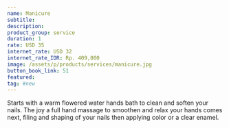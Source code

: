 ```yaml
---
name: Manicure
subtitle:
description:
product_group: service
duration: 1
rate: USD 35
internet_rate: USD 32
internet_rate_IDR: Rp. 409,000
image: /assets/p/products/services/manicure.jpg
button_book_link: 51
featured:
tag: #new
---
```

Starts with a warm flowered water hands bath to clean and soften your nails. The joy a full hand massage to smoothen and relax your hands comes next, filing and shaping of your nails then applying color or a clear enamel.
